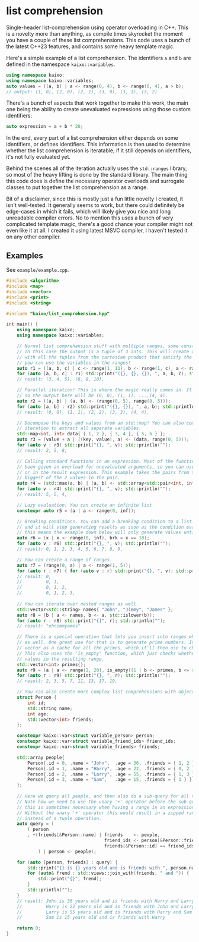 # list comprehension
Single-header list-comprehension using operator overloading in C++. This is a novelty more than anything, as compile times skyrocket the moment you have a couple of these list comprehensions. This code uses a bunch of the latest C++23 features, and contains some heavy template magic. 

Here's a simple example of a list comprehension. The identifiers `a` and `b` are defined in the namespace  `kaixo::variables`.
```cpp
using namespace kaixo;
using namespace kaixo::variables;
auto values = ((a, b) | a <- range(0, 4), b <- range(0, 4), a > b);
// output: (1, 0), (2, 0), (2, 1), (3, 0), (3, 1), (3, 2)
```

There's a bunch of aspects that work together to make this work, the main one being the ability to create unevaluated expressions using those custom identifiers:
```cpp
auto expression = a + b * 20;
```
In the end, every part of a list comprehension either depends on some identifiers, or defines identifiers. This information is then used to determine whether the list comprehension is iteratable; if it still depends on identifiers, it's not fully evaluated yet.

Behind the scenes all of the iteration actually uses the `std::ranges` library, so most of the heavy lifting is done by the standard library. The main thing this code does is define the necessary operator overloads and surrogate classes to put together the list comprehension as a range. 

Bit of a disclaimer, since this is mostly just a fun little novelty I created, it isn't well-tested. It generally seems to work, but there could definitely be edge-cases in which it fails, which will likely give you nice and long unreadable compiler errors. No to mention this uses a bunch of very complicated template magic, there's a good chance your compiler might not even like it at all. I created it using latest MSVC compiler, I haven't tested it on any other compiler.

## Examples
See `example/example.cpp`.
```cpp
#include <algorithm>
#include <map>
#include <vector>
#include <print>
#include <string>

#include "kaixo/list_comprehension.hpp"

int main() {
    using namespace kaixo;
    using namespace kaixo::variables;

    // Normal list comprehension stuff with multiple ranges, some constraints, and the output. 
    // In this case the output is a tuple of 3 ints. This will create a std::vector<std::tuple<int, int, int>> 
    // with all the tuples from the cartesian product that satisfy the constraint. And, as you can see, 
    // you can use the variables in the ranges!
    auto r1 = ((a, b, c) | c <- range(1, 11), b <- range(1, c), a <- range(1, b), a*a + b*b == c*c);
    for (auto [a, b, c] : r1) std::print("({}, {}, {}), ", a, b, c); std::println("");
    // result: (3, 4, 5), (6, 8, 10),

    // Parallel iteration! This is where the magic really comes in. It will iterate in parallel, 
    // so the output here will be (0, 0), (1, 1), ...,(4, 4).
    auto r2 = ((a, b) | (a, b) <- (range(0, 5), range(0, 5)));
    for (auto [a, b] : r2) std::print("({}, {}), ", a, b); std::println("");
    // result: (0, 0), (1, 1), (2, 2), (3, 3), (4, 4),

    // Decompose the keys and values from an std::map! You can also combine this with parallel 
    // iteration to extract all separate variables.
    std::map<int, int> data{ { 1, 2 }, { 3, 4 }, { 5, 6 } };
    auto r3 = (value + a | ((key, value), a) <- (data, range(0, 5)));
    for (auto v : r3) std::print("{}, ", v); std::println("");
    // result: 2, 5, 8,

    // Calling standard functions in an expression. Most of the functions in the standard have 
    // been given an overload for unevaluated arguments, so you can use them in the constraints 
    // or in the result expression. This example takes the pairs from the array, and takes the 
    // biggest of the 2 values in the pair.
    auto r4 = (std::max(a, b) | (a, b) <- std::array<std::pair<int, int>, 3>{ { { 1, 5 }, { 5, 4 }, { 3, 4 } } });
    for (auto v : r4) std::print("{}, ", v); std::println("");
    // result: 5, 5, 4,

    // Lazy evaluation! You can create an infinite list
    constexpr auto r5 = (a | a <- range(0, inf));

    // Breaking conditions. You can add a breaking condition to a list comprehension, 
    // and it will stop generating results as soon as the condition evaluates to true. So 
    // this means the example down below will only generate values until `x` reaches 10.
    auto r6 = (x | x <- range(0, inf), brk = x == 10);
    for (auto v : r6) std::print("{}, ", v); std::println("");
    // result: 0, 1, 2, 3, 4, 5, 6, 7, 8, 9,

    // You can create a range of ranges.
    auto r7 = (range(0, a) | a <- range(1, 5));
    for (auto r : r7) { for (auto v : r) std::print("{}, ", v); std::println(""); }
    // result: 0,
    //         0, 1,
    //         0, 1, 2,
    //         0, 1, 2, 3,
    
    // You can iterate over nested ranges as well.
    std::vector<std::string> names{ "John", "Jimmy", "James" };
    auto r8 = (b | a <- names, b <- a, std::islower(b));
    for (auto r : r8) std::print("{}", r); std::println("");
    // result: "ohnimmyames"

    // There is a special operation that lets you insert into ranges while iterating
    // as well. One great use for that is to generate prime numbers. It uses the
    // vector as a cache for all the primes, which it'll then use to check for divisors.
    // This also uses the 'is_empty' function, which just checks whether there's any 
    // values in the resulting range.
    std::vector<int> primes{};
    auto r9 = (a | a <- range(2, 20), is_empty((1 | b <- primes, b <= std::sqrt(a), a % b == 0)), primes << a);
    for (auto r : r9) std::print("{}, ", r); std::println("");
    // result: 2, 3, 5, 7, 11, 13, 17, 19,

    // You can also create more complex list comprehensions with objects.
    struct Person {
        int id;
        std::string name;
        int age;
        std::vector<int> friends;
    };

    constexpr kaixo::var<struct variable_person> person;
    constexpr kaixo::var<struct variable_friend_ids> friend_ids;
    constexpr kaixo::var<struct variable_friends> friends;

    std::array people{
        Person{.id = 0, .name = "John",  .age = 36, .friends = { 1, 2 } },
        Person{.id = 1, .name = "Harry", .age = 22, .friends = { 0, 2 } },
        Person{.id = 2, .name = "Larry", .age = 55, .friends = { 1, 3 } },
        Person{.id = 3, .name = "Sam",   .age = 15, .friends = { 1 } },
    };
    
    // Here we query all people, and then also do a sub-query for all their
    // Note how we need to use the unary '+' operator before the sub-query
    // this is sometimes necessary when having a range in an expression.
    // Without the unary '+' operator this would result in a zipped range
    // instead of a tuple operation.
    auto query = (
        ( person
        , +(friends[&Person::name] | friends    <- people,
                                     friend_ids <- person[&Person::friends],
                                     friends[&Person::id] == friend_ids) // Join on friends.id
            ) | person <- people);

    for (auto [person, friends] : query) {
        std::print("{} is {} years old and is friends with ", person.name, person.age);
        for (auto& frend : std::views::join_with(friends, " and ")) {
            std::print("{}", frend);
        }
        std::println("");
    }
    // result: John is 36 years old and is friends with Harry and Larry
    //         Harry is 22 years old and is friends with John and Larry
    //         Larry is 55 years old and is friends with Harry and Sam
    //         Sam is 15 years old and is friends with Harry

    return 0;
}

```
